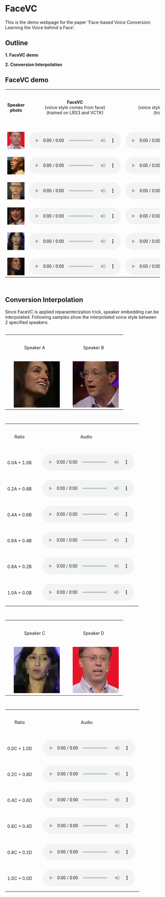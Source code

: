 # FaceVC

This is the demo webpage for the paper 'Face-based Voice Conversion: Learning the Voice behind a Face'.


## Outline

**1. FaceVC demo**

**2. Conversion Interpolation**


## FaceVC demo
<table border="0" cellpadding="0" cellspacing="0" style="width: 100%;">
<tbody>
    <tr>
        <td ALIGN=CENTER valign=CENTER>　<p><b>Speaker photo</b></p>　</td>
        <td ALIGN=CENTER valign=CENTER>　<p><b>FaceVC</b><br>(voice style comes from face)<br>(trained on LRS3 and VCTK)</p>　</td>
        <td ALIGN=CENTER valign=CENTER>　<p><b>AutoVC</b><br>(voice style comes from speech)<br>(trained on LRS3)</p>　</td>
        <td ALIGN=CENTER valign=CENTER>　<p><b>Ground Truth</b></p>　</td>
    </tr>
    <tr>
        <td ALIGN=CENTER>　<img alt="" src="img/male/06M8qY7Q74Y_00015.jpg" width="150"/>　</td>
        <td ALIGN=CENTER VALIGN=CENTER>　<audio
            controls
            id="player"
            src="Gwarp_fixG_MSE_tune1/p333_027.npyx06M8qY7Q74Y-00001.npy.wav">
                Your browser does not support the
                <code>audio</code> element.
        </audio>　</td>
        <td ALIGN=CENTER VALIGN=CENTER>　<audio
            controls
            src="embeds_sound_270085_32_256_512_32_l1loss_lambda1_2280000/p333_027.npyx06M8qY7Q74Y-00001.npy.wav">
                Your browser does not support the
                <code>audio</code> element.
        </audio>　</td>
        <td ALIGN=CENTER VALIGN=CENTER>　<audio
            controls
            src="GT/06M8qY7Q74Y-00001.wav">
                Your browser does not support the
                <code>audio</code> element.
        </audio>　</td>
    </tr>
    <tr>
        <td ALIGN=CENTER>　<img alt="" src="img/male/05jJodDVJRQ_00032.jpg" width="150"/>　</td>
        <td ALIGN=CENTER VALIGN=CENTER>　<audio
            controls
            src="Gwarp_fixG_MSE_tune1/p333_027.npyx05jJodDVJRQ-00002.npy.wav">
                Your browser does not support the
                <code>audio</code> element.
        </audio>　</td>
        <td ALIGN=CENTER VALIGN=CENTER>　<audio
            controls
            src="embeds_sound_270085_32_256_512_32_l1loss_lambda1_2280000/p333_027.npyx05jJodDVJRQ-00002.npy.wav">
                Your browser does not support the
                <code>audio</code> element.
        </audio>　</td>
        <td ALIGN=CENTER VALIGN=CENTER>　<audio
            controls
            src="GT/05jJodDVJRQ-00002.wav">
                Your browser does not support the
                <code>audio</code> element.
        </audio>　</td>
    </tr>
    <tr>
        <td ALIGN=CENTER>　<img alt="" src="img/male/MHN1gqrXMUM_00007.jpg" width="150"/>　</td>
        <td ALIGN=CENTER VALIGN=CENTER>　<audio
            controls
            src="Gwarp_fixG_MSE_tune1/p333_027.npyxMHN1gqrXMUM-00024.npy.wav">
                Your browser does not support the
                <code>audio</code> element.
        </audio>　</td>
        <td ALIGN=CENTER VALIGN=CENTER>　<audio
            controls
            src="embeds_sound_270085_32_256_512_32_l1loss_lambda1_2280000/p333_027.npyxMHN1gqrXMUM-00024.npy.wav">
                Your browser does not support the
                <code>audio</code> element.
        </audio>　</td>
        <td ALIGN=CENTER VALIGN=CENTER>　<audio
            controls
            src="GT/MHN1gqrXMUM-00001.wav">
                Your browser does not support the
                <code>audio</code> element.
        </audio>　</td>
    </tr>
    <tr>
        <td ALIGN=CENTER>　<img alt="" src="img/female/0wpCZxiAQzw_00037.jpg" width="150"/>　</td>
        <td ALIGN=CENTER VALIGN=CENTER>　<audio
            controls
            src="Gwarp_fixG_MSE_tune1/p333_027.npyx0wpCZxiAQzw-00001.npy.wav">
                Your browser does not support the
                <code>audio</code> element.
        </audio>　</td>
        <td ALIGN=CENTER VALIGN=CENTER>　<audio
            controls
            src="embeds_sound_270085_32_256_512_32_l1loss_lambda1_2280000/p333_027.npyx0wpCZxiAQzw-00001.npy.wav">
                Your browser does not support the
                <code>audio</code> element.
        </audio>　</td>
        <td ALIGN=CENTER VALIGN=CENTER>　<audio
            controls
            src="GT/0wpCZxiAQzw-00001.wav">
                Your browser does not support the
                <code>audio</code> element.
        </audio>　</td>
    </tr>
    <tr>
        <td ALIGN=CENTER>　<img alt="" src="img/female/0akiEFwtkyA_00004.jpg" width="150"/>　</td>
        <td ALIGN=CENTER VALIGN=CENTER>　<audio
            controls
            src="Gwarp_fixG_MSE_tune1/p333_027.npyx0akiEFwtkyA-00001.npy.wav">
                Your browser does not support the
                <code>audio</code> element.
        </audio>　</td>
        <td ALIGN=CENTER VALIGN=CENTER>　<audio
            controls
            src="embeds_sound_270085_32_256_512_32_l1loss_lambda1_2280000/p333_027.npyx0akiEFwtkyA-00001.npy.wav">
                Your browser does not support the
                <code>audio</code> element.
        </audio>　</td>
        <td ALIGN=CENTER VALIGN=CENTER>　<audio
            controls
            src="GT/0akiEFwtkyA-00001.wav">
                Your browser does not support the
                <code>audio</code> element.
        </audio>　</td>
    </tr>
    <tr>
        <td ALIGN=CENTER>　<img alt="" src="img/female/0SW0HFy9Et4_00011.jpg" width="150"/>　</td>
        <td ALIGN=CENTER VALIGN=CENTER>　<audio
            controls
            src="Gwarp_fixG_MSE_tune1/p333_027.npyx0SW0HFy9Et4-00001.npy.wav">
                Your browser does not support the
                <code>audio</code> element.
        </audio>　</td>
        <td ALIGN=CENTER VALIGN=CENTER>　<audio
            controls
            src="embeds_sound_270085_32_256_512_32_l1loss_lambda1_2280000/p333_027.npyx0SW0HFy9Et4-00001.npy.wav">
                Your browser does not support the
                <code>audio</code> element.
        </audio>　</td>
        <td ALIGN=CENTER VALIGN=CENTER>　<audio
            controls
            src="GT/0SW0HFy9Et4-00001.wav">
                Your browser does not support the
                <code>audio</code> element.
        </audio>　</td>
    </tr>
</tbody></table>
<br>

<h2>Conversion Interpolation</h2>
Since FaceVC is applied reparamterization trick, speaker embedding can be interpolated. 
Following samples show the interpolated voice style between 2 specified speakers.
<br>
<br>
<table border="0" cellpadding="0" cellspacing="0" style="width: 100%;">
    <tr>
        <td ALIGN=CENTER>　<p>Speaker A</p>　</td>
        <td ALIGN=CENTER>　<p>Speaker B</p>　</td>
    </tr>
    <tr>
        <td ALIGN=CENTER>　<img alt="" src="img/female/0SW0HFy9Et4_00011.jpg"  width="150"/>　</td>
        <td ALIGN=CENTER>　<img alt="" src="img/male/08ZWROqoTZo_00026.jpg"  width="150"/>　</td>
    </tr>
</table>
<br>
<table border="0" cellpadding="0" cellspacing="0" style="width: 100%;">
<tbody>
    <tr>
        <td ALIGN=CENTER valign=CENTER>　<p>Ratio</p>　</td>
        <td ALIGN=CENTER valign=CENTER>　<p>Audio</p>　</td>
    </tr>
    <tr>
        <td ALIGN=CENTER>　<p>0.0A + 1.0B</p>　</td>
        <td ALIGN=CENTER VALIGN=CENTER>　<audio
            controls
            src="Gwarp_fixG_MSE_tune1_inter/p237_086.npyx0SW0HFy9Et4-00002.npy_08ZWROqoTZo-00005.npy_1.0.wav">
                Your browser does not support the
                <code>audio</code> element.
        </audio>　</td>
    </tr>
    <tr>
        <td ALIGN=CENTER>　<p>0.2A + 0.8B</p>　</td>
        <td ALIGN=CENTER VALIGN=CENTER>　<audio
            controls
            src="Gwarp_fixG_MSE_tune1_inter/p237_086.npyx0SW0HFy9Et4-00002.npy_08ZWROqoTZo-00005.npy_0.8.wav">
                Your browser does not support the
                <code>audio</code> element.
        </audio>　</td>
    </tr>
    <tr>
        <td ALIGN=CENTER>　<p>0.4A + 0.6B</p>　</td>
        <td ALIGN=CENTER VALIGN=CENTER>　<audio
            controls
            src="Gwarp_fixG_MSE_tune1_inter/p237_086.npyx0SW0HFy9Et4-00002.npy_08ZWROqoTZo-00005.npy_0.6.wav">
                Your browser does not support the
                <code>audio</code> element.
        </audio>　</td>
    </tr>
    <tr>
        <td ALIGN=CENTER>　<p>0.6A + 0.4B</p>　</td>
        <td ALIGN=CENTER VALIGN=CENTER>　<audio
            controls
            src="Gwarp_fixG_MSE_tune1_inter/p237_086.npyx0SW0HFy9Et4-00002.npy_08ZWROqoTZo-00005.npy_0.4.wav">
                Your browser does not support the
                <code>audio</code> element.
        </audio>　</td>
    </tr>
    <tr>
        <td ALIGN=CENTER>　<p>0.8A + 0.2B</p>　</td>
        <td ALIGN=CENTER VALIGN=CENTER>　<audio
            controls
            src="Gwarp_fixG_MSE_tune1_inter/p237_086.npyx0SW0HFy9Et4-00002.npy_08ZWROqoTZo-00005.npy_0.2.wav">
                Your browser does not support the
                <code>audio</code> element.
        </audio>　</td>
    </tr>
    <tr>
        <td ALIGN=CENTER>　<p>1.0A + 0.0B</p>　</td>
        <td ALIGN=CENTER VALIGN=CENTER>　<audio
            controls
            src="Gwarp_fixG_MSE_tune1_inter/p237_086.npyx0SW0HFy9Et4-00002.npy_08ZWROqoTZo-00005.npy_0.0.wav">
                Your browser does not support the
                <code>audio</code> element.
        </audio>　</td>
    </tr>
</tbody></table>
<br>
<table border="0" cellpadding="0" cellspacing="0" style="width: 100%;">
    <tr>
        <td ALIGN=CENTER>　<p>Speaker C</p>　</td>
        <td ALIGN=CENTER>　<p>Speaker D</p>　</td>
    </tr>
    <tr>
        <td ALIGN=CENTER>　<img alt="" src="img/female/0akiEFwtkyA_00004.jpg"  width="150"/>　</td>
        <td ALIGN=CENTER>　<img alt="" src="img/male/06M8qY7Q74Y_00015.jpg"  width="150"/>　</td>
    </tr>
</table>
<br>
<table border="0" cellpadding="0" cellspacing="0" style="width: 100%;">
<tbody>
    <tr>
        <td ALIGN=CENTER valign=CENTER>　<p>Ratio</p>　</td>
        <td ALIGN=CENTER valign=CENTER>　<p>Audio</p>　</td>
    </tr>
    <tr>
        <td ALIGN=CENTER>　<p>0.0C + 1.0D</p>　</td>
        <td ALIGN=CENTER VALIGN=CENTER>　<audio
            controls
            src="Gwarp_fixG_MSE_tune1_inter/p266_243.npyx0akiEFwtkyA-00001.npy_06M8qY7Q74Y-00001.npy_1.0.wav">
                Your browser does not support the
                <code>audio</code> element.
        </audio>　</td>
    </tr>
    <tr>
        <td ALIGN=CENTER>　<p>0.2C + 0.8D</p>　</td>
        <td ALIGN=CENTER VALIGN=CENTER>　<audio
            controls
            src="Gwarp_fixG_MSE_tune1_inter/p266_243.npyx0akiEFwtkyA-00001.npy_06M8qY7Q74Y-00001.npy_0.8.wav">
                Your browser does not support the
                <code>audio</code> element.
        </audio>　</td>
    </tr>
    <tr>
        <td ALIGN=CENTER>　<p>0.4C + 0.6D</p>　</td>
        <td ALIGN=CENTER VALIGN=CENTER>　<audio
            controls
            src="Gwarp_fixG_MSE_tune1_inter/p266_243.npyx0akiEFwtkyA-00001.npy_06M8qY7Q74Y-00001.npy_0.6.wav">
                Your browser does not support the
                <code>audio</code> element.
        </audio>　</td>
    </tr>
    <tr>
        <td ALIGN=CENTER>　<p>0.6C + 0.4D</p>　</td>
        <td ALIGN=CENTER VALIGN=CENTER>　<audio
            controls
            src="Gwarp_fixG_MSE_tune1_inter/p266_243.npyx0akiEFwtkyA-00001.npy_06M8qY7Q74Y-00001.npy_0.4.wav">
                Your browser does not support the
                <code>audio</code> element.
        </audio>　</td>
    </tr>
    <tr>
        <td ALIGN=CENTER>　<p>0.8C + 0.2D</p>　</td>
        <td ALIGN=CENTER VALIGN=CENTER>　<audio
            controls
            src="Gwarp_fixG_MSE_tune1_inter/p266_243.npyx0akiEFwtkyA-00001.npy_06M8qY7Q74Y-00001.npy_0.2.wav">
                Your browser does not support the
                <code>audio</code> element.
        </audio>　</td>
    </tr>
    <tr>
        <td ALIGN=CENTER>　<p>1.0C + 0.0D</p>　</td>
        <td ALIGN=CENTER VALIGN=CENTER>　<audio
            controls
            src="Gwarp_fixG_MSE_tune1_inter/p266_243.npyx0akiEFwtkyA-00001.npy_06M8qY7Q74Y-00001.npy_0.0.wav">
                Your browser does not support the
                <code>audio</code> element.
        </audio>　</td>
    </tr>
</tbody></table>
